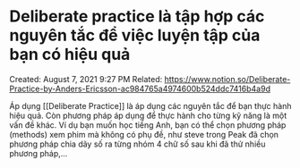 ---
---

# Deliberate practice là tập hợp các nguyên tắc để việc luyện tập của bạn có hiệu quả

Created: August 7, 2021 9:27 PM
Related: https://www.notion.so/Deliberate-Practice-by-Anders-Ericsson-ac984765a4974600b524ddc7416b4a9d

Áp dụng [[Deliberate Practice]] là áp dụng các nguyên tắc để bạn thực hành hiệu quả. Còn phương pháp áp dụng để thực hành cho từng kỹ năng là một vấn đề khác. Ví dụ bạn muốn học tiếng Anh, bạn có thể chọn phương pháp (methods) xem phim mà không có phụ đề, như steve trong Peak đã chọn phương pháp chia dãy số ra từng nhóm 4 chữ số sau khi đã thử nhiều phương pháp,...